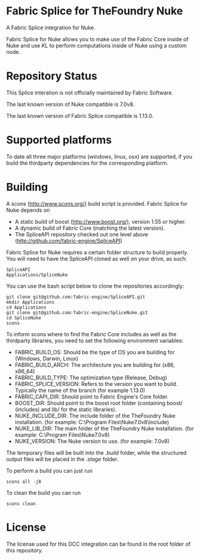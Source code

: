 Fabric Splice for TheFoundry Nuke
===================================
A Fabric Splice integration for Nuke.

Fabric Splice for Nuke allows you to make use of the Fabric Core inside of Nuke and use KL to perform computations inside of Nuke using a custom node.

Repository Status
=================

This Splice interation is not officially maintained by Fabric Software. 

The last known version of Nuke compatible is 7.0v8.

The last known version of Fabric Splice compatible is 1.13.0.

Supported platforms
===================

To date all three major platforms (windows, linux, osx) are supported, if you build the thirdparty dependencies for the corresponding platform.

Building
========

A scons (http://www.scons.org/) build script is provided. Fabric Splice for Nuke depends on
* A static build of boost (http://www.boost.org/), version 1.55 or higher.
* A dynamic build of Fabric Core (matching the latest version).
* The SpliceAPI repository checked out one level above (http://github.com/fabric-engine/SpliceAPI)

Fabric Splice for Nuke requires a certain folder structure to build properly. You will need to have the SpliceAPI cloned as well on your drive, as such:

    SpliceAPI
    Applications/SpliceNuke

You can use the bash script below to clone the repositories accordingly:

    git clone git@github.com:fabric-engine/SpliceAPI.git
    mkdir Applications
    cd Applications
    git clone git@github.com:fabric-engine/SpliceNuke.git
    cd SpliceNuke
    scons

To inform scons where to find the Fabric Core includes as well as the thirdparty libraries, you need to set the following environment variables:

* FABRIC_BUILD_OS: Should be the type of OS you are building for (Windows, Darwin, Linux)
* FABRIC_BUILD_ARCH: The architecture you are building for (x86, x86_64)
* FABRIC_BUILD_TYPE: The optimization type (Release, Debug)
* FABRIC_SPLICE_VERSION: Refers to the version you want to build. Typically the name of the branch (for example 1.13.0)
* FABRIC_CAPI_DIR: Should point to Fabric Engine's Core folder.
* BOOST_DIR: Should point to the boost root folder (containing boost/ (includes) and lib/ for the static libraries).
* NUKE_INCLUDE_DIR: The include folder of the TheFoundry Nuke installation. (for example: C:\Program Files\Nuke7.0v8\include)
* NUKE_LIB_DIR: The main folder of the TheFoundry Nuke installation. (for example: C:\Program Files\Nuke7.0v8)
* NUKE_VERSION: The Nuke version to use. (for example: 7.0v8)

The temporary files will be built into the *.build* folder, while the structured output files will be placed in the *.stage* folder.

To perform a build you can just run

    scons all -j8

To clean the build you can run

    scons clean

License
==========

The license used for this DCC integration can be found in the root folder of this repository.
